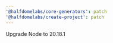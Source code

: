 ```yaml
---
'@halfdomelabs/core-generators': patch
'@halfdomelabs/create-project': patch
---
```


Upgrade Node to 20.18.1
